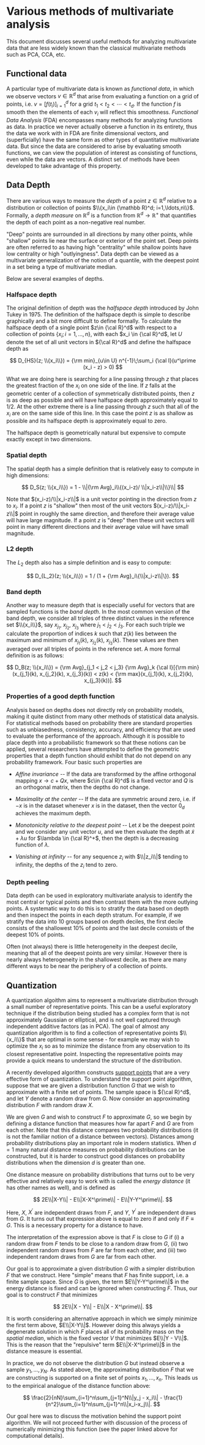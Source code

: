 # Various methods of multivariate analysis

This document discusses several useful methods for analyzing
multivariate data that are less widely known than the classical
multivariate methods such as PCA, CCA, etc.

## Functional data

A particular type of multivariate data is known as *functional data*,
in which we observe vectors $v \in {\mathbb R}^d$ that arise from evaluating
a function on a grid of points, i.e. $v = [f(t_i)]_{i=1}^d$ for
a grid $t_1 < t_2 < \cdots < t_d$.  If the function $f$ is smooth
then the elements of each $v_i$ will reflect this smoothness.
*Functional Data Analysis* (FDA) encompasses many methods for
analyzing functions as data.  In practice we never
actually observe a function in its entirety, thus
the data we work with in FDA are finite dimensional vectors,
and (superficially) have the same form as other types
of quantitative multivariate data.  But since the data are
considered to arise by evaluating smooth functions, we can
view the population of interest as consisting of functions,
even while the data are vectors. A distinct set of
methods have been developed to take advantage of this property.

## Data Depth

There are various ways to measure the *depth* of a point
$z \in {\mathbb R}^d$ relative to a distribution or collection of points
$\\{x_i\in {\mathbb R}^d; i=1,\ldots,n\\}$.  Formally, a *depth measure* on ${\mathbb R}^d$
is a function from ${\mathbb R}^d\rightarrow{\mathbb R}^+$ that quantifies the
depth of each point as a non-negative real number.

"Deep" points are surrounded in all
directions by many other points, while "shallow" points lie near the
surface or exterior of the point set.  Deep points are often referred to as
having high "centrality" while
shallow points have low centrality or high "outlyingness".
Data depth can be viewed as a multivariate generalization of the
notion of a quantile, with the deepest point in a set being a
type of multivariate median.

Below are several examples of depths.

### Halfspace depth

The original definition of depth was the *halfspace depth* introduced
by John Tukey in 1975.  The definition of the halfspace depth is
simple to describe graphically and a bit more difficult to define
formally.  To calculate the halfspace depth of a single point
$z\in {\cal R}^d$ with respect to a collection of points
$\{x_i; i=1, \ldots, n\}$, with each $x_i \in {\cal R}^d$, let $U$ denote the set
of all unit vectors in ${\cal R}^d$ and define the halfspace depth as

$$
D_{HS}(z; \\{x_i\\}) = {\rm min}_{u\in U} n^{-1}\;\sum_i {\cal I}(u^\prime (x_i - z) > 0)
$$


What we are doing here is searching for a line passing through $z$
that places the greatest fraction of the $x_i$ on one side of the
line.  If $z$ falls at the geometric center of a collection of
symmetrically distributed points, then $z$ is as deep as possible
and will have halfspace depth approximately equal to 1/2.  At the
other extreme there is a line passing through $z$ such that all of
the $x_i$ are on the same side of this line.  In this case the point
$z$ is as shallow as possible and its halfspace depth is approximately
equal to zero.

The halfspace depth is geometrically natural but expensive to compute
exactly except in two dimensions.

### Spatial depth

The spatial depth has a simple definition that is relatively easy to
compute in high dimensions:

$$
D_S(z; \\{x_i\\}) = 1 - \\|{\rm Avg}_i\\{(x_i-z)/ \\|x_i-z\\|\\}\\|
$$

Note that $(x_i-z)/\\|x_i-z\\|$ is a unit vector pointing in the
direction from $z$ to $x_i$.  If a point $z$ is "shallow" then most of
the unit vectors $(x_i-z)/\\|x_i-z\\|$ point in roughly the same
direction, and therefore their average value will have large
magnitude.  If a point $z$ is "deep" then these unit vectors will
point in many different directions and their average value will have
small magnitude.

### L2 depth

The $L_2$ depth also has a simple definition and is easy to compute:

$$
D_{L_2}(z; \\{x_i\\}) = 1 / (1 + {\rm Avg}_i\{\\|x_i-z\\|\}).
$$

### Band depth

Another way to measure depth that is especially useful for vectors that are
sampled functions is the *band depth*.   In the most common version of the
band depth, we consider all triples of three distinct values in the reference
set $\\{x_i\\}$, say $x_{j_1}$, $x_{j_2}$, $x_{j_3}$ where $j_1 < j_2 < j_3$.  For
each such triple we calculate the proportion of indices $k$ such that $z(k)$
lies between the maximum and minimum of
$x_{j_1}(k)$, $x_{j_2}(k)$, $x_{j_3}(k)$.  These values are then averaged over all
triples of points in the reference set.  A more formal definition is as
follows:

$$
D_B(z; \\{x_i\\}) = {\rm Avg}_{j_1 < j_2 < j_3} {\rm Avg}_k {\cal I}[{\rm min}(x_{j_1}(k), x_{j_2}(k), x_{j_3}(k)) < z(k) < {\rm max}(x_{j_1}(k), x_{j_2}(k), x_{j_3}(k))].
$$

### Properties of a good depth function

Analysis based on depths does not directly rely on probability models,
making it quite distinct from many other methods of statistical data
analysis.  For statistical methods based on probability there are
standard properties such as unbiasedness, consistency, accuracy, and
efficiency that are used to evaluate the performance of the approach.
Although it is possible to place depth into a probabilistic framework so
that these notions can be applied, several researchers have attempted
to define the geometric properties that a depth function should
exhibit that do not depend on any probability framework.  Four basic
such properties are

* *Affine invariance* -- If the data are transformed by the affine
orthogonal mapping $x\longrightarrow c + Qx$, where $c\in {\cal R}^d$
is a fixed vector and $Q$ is an orthogonal matrix, then the depths do
not change.

* *Maximality at the center* -- If the data are symmetric around zero,
i.e. if $-x$ is in the dataset whenever $x$ is in the dataset, then
the vector $0_d$ achieves the maximum depth.

* *Monotonicity relative to the deepest point* -- Let $\tilde{x}$ be
the deepest point and we consider any unit vector $u$, and we then
evaluate the depth at $\tilde{x} + \lambda u$ for
$\lambda \in {\cal R}^+$, then the depth is a decreasing function of $\lambda$.

* *Vanishing at infinity* -- for any sequence $z_i$ with $\\|z_i\\|$
tending to infinity, the depths of the $z_i$ tend to zero.

### Depth peeling

Data depth can be used in exploratory multivariate analysis to identify
the most central or typical points and then contrast them with the more
outlying points.  A systematic way to do this is to stratify the data
based on depth and then inspect the points in each depth stratum.  For
example, if we stratify the data into 10 groups based on depth deciles,
the first decile consists of the shallowest 10% of points and the last
decile consists of the deepest 10% of points.

Often (not always) there is little heterogeneity in the deepest decile,
meaning that all of the deepest points are very similar.  However there
is nearly always heterogeneity in the shallowest decile, as there are
many different ways to be near the periphery of a collection of points.

## Quantization

A quantization algoithm aims to represent a multivariate distribution
through a small number of representative points.
This can be a useful exploratory technique if the distribution being
studied has a complex form that is not approximately Gaussian or elliptical,
and is not well captured through independent additive factors
(as in PCA).  The goal of almost any quantization algorithm is to
find a collection of representative points $\\{x_i\\}$ that are optimal
in some sense - for example we may wish to optimize the $x_i$ so as
to minimize the distance from any observation to its closest representative
point.  Inspecting the representative points may provide a quick
means to understand the structure of the distribution.

A recently developed algorithm constructs
[support points](https://arxiv.org/abs/1609.01811) that are a very
effective form of quantization.  To understand the support point
algorithm, suppose that we are given a distribution function $G$ that
we wish to approximate with a finite set of points.  The sample
space is ${\cal R}^d$, and let $Y$ denote a random draw
from $G$.  Now consider an approximating distribution $F$ with
random draw $X$.

We are given $G$ and wish to construct $F$
to approximate $G$, so we begin by defining a distance function
that measures how far apart $F$ and $G$ are from
each other.  Note that this distance compares two
probability distributions (it is not the familiar notion of a distance
between vectors).  Distances among probability distributions
play an important role in modern statistics.  When $d=1$ many natural
distance measures on probability distributions can be constructed, but it is harder
to construct good distances on probability distributions when the dimension
$d$ is greater than one.

One distance measure on probability distributions that turns out to be
very effective and relatively easy to work with is called the *energy distance* (it has other
names as well), and is defined as

$$
2E\\|X-Y\\| - E\\|X-X^\prime\\| - E\\|Y-Y^\prime\\|.
$$

Here, $X$, $X^\prime$ are independent draws from $F$, and $Y$, $Y^\prime$
are independent draws from $G$.  It turns out that expression above
is equal to zero if and only if $F \equiv G$.  This is a necessary property
for a distance to have.

The interpretation of the expression above is that $F$ is close to $G$
if (i) a random draw from $F$ tends to be close to a random draw from $G$,
(ii) two independent random draws from $F$ are far from each other, and
(iii) two independent random draws from $G$ are far from each other.

Our goal is to approximate a given distribution $G$ with a simpler distribution $F$
that we construct.  Here "simple" means that $F$ has finite support, i.e. a finite
sample space.  Since $G$ is given, the term $E\\|Y-Y^\prime\\|$ in the
energy distance is fixed
and can be ignored when constructing $F$.  Thus, our goal is to construct
$F$ that minimizes

$$
2E\\|X - Y\\| - E\\|X - X^\prime\\|.
$$

It is worth considering an alternative approach in which we simply minimize
the first term above, $E\\|X-Y\\|$.  However doing this always yields a degenerate
solution in which $F$ places all of its probability mass on the
*spatial median*, which is the fixed vector
$V$ that minimizes $E\\|Y - V\\|$.  This is the reason that the "repulsive"
term $E\\|X-X^\prime\\|$ in the distance measure is essential.

In practice, we do not observe the distribution $G$ but instead observe a sample
$y_1, \ldots, y_N$.  As stated above, the approximating distribution $F$ that we are constructing
is supported on a finite set of points $x_1, \ldots, x_n$.  This leads
us to the empirical analogue of the distance function above:

$$
\frac{2}{nN}\sum_{i=1}^n\sum_{j=1}^N\\|y_j - x_i\\| - \frac{1}{n^2}\sum_{i=1}^n\sum_{j=1}^n\\|x_i-x_j\\|.
$$

Our goal here was to discuss the motivation behind the support point algorithm.
We will not proceed further with discussion of the process of numerically minimizing this function (see
the paper linked above for computational details).
